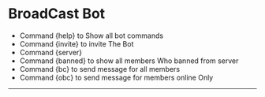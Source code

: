 # BroadCast Bot
- Command {help} to Show all  bot commands
- Command {invite} to invite The Bot
- Command {server} 
- Command {banned} to show all members Who banned from server
- Command {bc} to send message for all members
- Command {obc} to send message for members online Only
_______________________________________________________________
